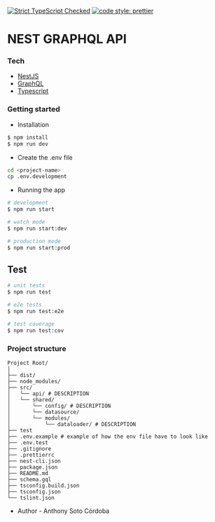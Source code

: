[![Strict TypeScript Checked](https://camo.githubusercontent.com/21132e0838961fbecb75077042aa9b15bc0bf6f9/68747470733a2f2f62616467656e2e6e65742f62616467652f4275696c74253230576974682f547970655363726970742f626c7565)](https://www.typescriptlang.org)
[![code style: prettier](https://img.shields.io/badge/code_style-prettier-ff69b4.svg?style=flat-square)](https://github.com/prettier/prettier)

# NEST GRAPHQL API

### Tech

- [NestJS](https://docs.nestjs.com/)
- [GraphQL](https://graphql.org/)
- [Typescript](https://www.typescriptlang.org/docs/home.html)

### Getting started

- Installation

```bash
$ npm install
$ npm run dev
```

- Create the .env file

```sh
cd <project-name>
cp .env.development
```

- Running the app

```bash
# development
$ npm run start

# watch mode
$ npm run start:dev

# production mode
$ npm run start:prod
```

## Test

```bash
# unit tests
$ npm run test

# e2e tests
$ npm run test:e2e

# test coverage
$ npm run test:cov
```

### Project structure

```
Project Root/
│
├── dist/
├── node_modules/
├── src/
│   └── api/ # DESCRIPTION
│   └── shared/
│       └── config/ # DESCRIPTION
│       └── datasource/
│       └── modules/
│           └── dataloader/ # DESCRIPTION
├── test
├── .env.example # example of how the env file have to look like
├── .env.test
├── .gitignore
├── .prettierrc
├── nest-cli.json
├── package.json
├── README.md
├── schema.gql
├── tsconfig.build.json
├── tsconfig.json
└── tslint.json
```

- Author - Anthony Soto Córdoba
